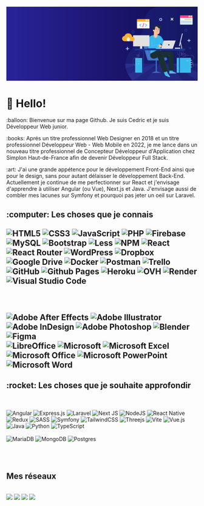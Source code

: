 ![Cover](asset/banner.jpg)
<h1>👋 Hello! </h1>
<p>:balloon: Bienvenue sur ma page Github. Je suis Cedric et je suis Développeur Web junior. </p>

<p>:books: Aprés un titre professionnel Web Designer en 2018 et un titre professionnel Développeur Web - Web Mobile en 2022, je me lance dans un nouveau titre professionnel de Concepteur Développeur d'Application chez Simplon Haut-de-France afin de devenir Développeur Full Stack. </p>

<p>:art: J'ai une grande appétence pour le développement Front-End ainsi que pour le design, sans pour autant délaisser le développement Back-End. Actuellement je continue de me perfectionner sur React et j'envisage d'apprendre à utiliser Angular (ou Vue), Next.js et Java. J'envisage aussi de combler mes lacunes sur Symfony et pourquoi pas jeter un oeil sur Laravel. </p>

<h2>:computer: Les choses que je connais </3>
</br></br>

  <!-- <img alt="Bootstrap" src="https://img.shields.io/badge/bootstrap-%23563D7C.svg?style=for-the-badge&logo=bootstrap&logoColor=white" /> -->
  <img alt="HTML5" src="https://img.shields.io/badge/html5-%23E34F26.svg?style=flat-round&logo=html5&logoColor=white" />
  <img alt="CSS3" src="https://img.shields.io/badge/css3-%231572B6.svg?style=flat-round&logo=css3&logoColor=white" />
  <img alt="JavaScript" src="https://img.shields.io/badge/javascript-%23323330.svg?style=flat-round&logo=javascript&logoColor=%23F7DF1E" />
  <img alt="PHP" src="https://img.shields.io/badge/php-%23777BB4.svg?style=flat-round&logo=php&logoColor=white" />
  <img alt="Firebase" src="https://img.shields.io/badge/Firebase-039BE5?style=flat-round&logo=Firebase&logoColor=white" />
  <img alt="MySQL" src="https://img.shields.io/badge/mysql-%2300f.svg?style=flat-round&logo=mysql&logoColor=white" />
  <img alt="Bootstrap" src="https://img.shields.io/badge/bootstrap-%23563D7C.svg?style=flat-round&logo=bootstrap&logoColor=white" />
  <img alt="Less" src="https://img.shields.io/badge/less-2B4C80?style=flat-round&logo=less&logoColor=white" />
  <img alt="NPM" src="https://img.shields.io/badge/NPM-%23CB3837.svg?style=flat-round&logo=npm&logoColor=white" />
  <img alt="React" src="https://img.shields.io/badge/react-%2320232a.svg?style=flat-round&logo=react&logoColor=%2361DAFB" />
  <img alt="React Router" src="https://img.shields.io/badge/React_Router-CA4245?style=flat-round&logo=react-router&logoColor=white" />
  <img alt="WordPress" src="https://img.shields.io/badge/WordPress-%23117AC9.svg?style=flat-round&logo=WordPress&logoColor=white" />
  <img alt="Dropbox" src="https://img.shields.io/badge/Dropbox-%233B4D98.svg?style=flat-round&logo=Dropbox&logoColor=white" />
  <img alt="Google Drive" src="https://img.shields.io/badge/Google%20Drive-4285F4?style=flat-round&logo=googledrive&logoColor=white" />
  <img alt="Docker" src="https://img.shields.io/badge/docker-%230db7ed.svg?style=flat-round&logo=docker&logoColor=white" />
  <img alt="Postman" src="https://img.shields.io/badge/Postman-FF6C37?style=flat-round&logo=postman&logoColor=white" />
  <img alt="Trello" src="https://img.shields.io/badge/Trello-%23026AA7.svg?style=flat-round&logo=Trello&logoColor=white" />
  <img alt="GitHub" src="https://img.shields.io/badge/github-%23121011.svg?style=flat-round&logo=github&logoColor=white" />

  <img alt="Github Pages" src="https://img.shields.io/badge/github%20pages-121013?style=flat-round&logo=github&logoColor=white" />
  <img alt="Heroku" src="https://img.shields.io/badge/heroku-%23430098.svg?style=flat-round&logo=heroku&logoColor=white" />
  <img alt="OVH" src="https://img.shields.io/badge/ovh-%23123F6D.svg?style=flat-round&logo=ovh&logoColor=#123F6D" />
  <img alt="Render" src="https://img.shields.io/badge/Render-%46E3B7.svg?style=flat-round&logo=render&logoColor=white" />

  <!-- <img alt="CodePen" src="https://img.shields.io/badge/CodePen-white??style=flat-round&logo=codepen&logoColor=black" />
  <img alt="Notepad++" src="https://img.shields.io/badge/Notepad++-90E59A.svg??style=flat-round&logo=notepad%2b%2b&logoColor=black" />
  <img alt="Sublime Text" src="https://img.shields.io/badge/sublime_text-%23575757.svg??style=flat-round&logo=sublime-text&logoColor=important" /> -->
  <img alt="Visual Studio Code" src="https://img.shields.io/badge/Visual%20Studio%20Code-0078d7.svg?style=flat-round&logo=visual-studio-code&logoColor=white" />

  <!-- <img alt="Edge" src="https://img.shields.io/badge/Edge-0078D7??style=flat-round&logo=Microsoft-edge&logoColor=white" />
  <img alt="Firefox" src="https://img.shields.io/badge/Firefox-FF7139??style=flat-round&logo=Firefox-Browser&logoColor=white" />
  <img alt="Google Chrome" src="https://img.shields.io/badge/Google%20Chrome-4285F4??style=flat-round&logo=GoogleChrome&logoColor=white" />
  <img alt="Opera" src="https://img.shields.io/badge/Opera-FF1B2D??style=flat-round&logo=Opera&logoColor=white" />
  <img alt="Safari" src="https://img.shields.io/badge/Safari-000000??style=flat-round&logo=Safari&logoColor=white" /> -->
</br></br>
  <img alt="Adobe After Effects" src="https://img.shields.io/badge/Adobe%20After%20Effects-9999FF.svg?style=flat-round&logo=Adobe%20After%20Effects&logoColor=white" />
  <img alt="Adobe Illustrator" src="https://img.shields.io/badge/adobe%20illustrator-%23FF9A00.svg?style=flat-round&logo=adobe%20illustrator&logoColor=white" />
  <img alt="Adobe InDesign" src="https://img.shields.io/badge/Adobe%20InDesign-49021F?style=flat-round&logo=adobeindesign&logoColor=white" />
  <img alt="Adobe Photoshop" src="https://img.shields.io/badge/adobe%20photoshop-%2331A8FF.svg?style=flat-round&logo=adobe%20photoshop&logoColor=white" />
  <img alt="Blender" src="https://img.shields.io/badge/blender-%23F5792A.svg?style=flat-round&logo=blender&logoColor=white" />
  <img alt="Figma" src="https://img.shields.io/badge/figma-%23F24E1E.svg?style=flat-round&logo=figma&logoColor=white" />
</br>
  <img alt="LibreOffice" src="https://img.shields.io/badge/LibreOffice-%2318A303?style=flat-round&logo=LibreOffice&logoColor=white" />
  <img alt="Microsoft" src="https://img.shields.io/badge/Microsoft-0078D4?style=flat-round&logo=microsoft&logoColor=white" />
  <img alt="Microsoft Excel" src="https://img.shields.io/badge/Microsoft_Excel-217346?style=flat-round&logo=microsoft-excel&logoColor=white" />
  <img alt="Microsoft Office" src="https://img.shields.io/badge/Microsoft_Office-D83B01?style=flat-round&logo=microsoft-office&logoColor=white" />
  <img alt="Microsoft PowerPoint" src="https://img.shields.io/badge/Microsoft_PowerPoint-B7472A?style=flat-round&logo=microsoft-powerpoint&logoColor=white" />
  <img alt="Microsoft Word" src="https://img.shields.io/badge/Microsoft_Word-2B579A?style=flat-round&logo=microsoft-word&logoColor=white" />

<h2>:rocket: Les choses que je souhaite approfondir </h2>
</br></br>

<img alt="Angular" src="https://img.shields.io/badge/angular-%23DD0031.svg?style=flat-round&logo=angular&logoColor=white" />
<img alt="Express.js" src="https://img.shields.io/badge/express.js-%23404d59.svg?style=flat-round&logo=express&logoColor=%2361DAFB" />
<img alt="Laravel" src="https://img.shields.io/badge/laravel-%23FF2D20.svg?style=flat-round&logo=laravel&logoColor=white" />
<img alt="Next JS" src="https://img.shields.io/badge/Next-black?style=flat-round&logo=next.js&logoColor=white" />
<img alt="NodeJS" src="https://img.shields.io/badge/node.js-6DA55F?style=flat-round&logo=node.js&logoColor=white" />
<img alt="React Native" src="https://img.shields.io/badge/react_native-%2320232a.svg?style=flat-round&logo=react&logoColor=%2361DAFB" />
<img alt="Redux" src="https://img.shields.io/badge/redux-%23593d88.svg?style=flat-round&logo=redux&logoColor=white" />
<img alt="SASS" src="https://img.shields.io/badge/SASS-hotpink.svg?style=flat-round&logo=SASS&logoColor=white" />
<img alt="Symfony" src="https://img.shields.io/badge/symfony-%23000000.svg?style=flat-round&logo=symfony&logoColor=white" />
<img alt="TailwindCSS" src="https://img.shields.io/badge/tailwindcss-%2338B2AC.svg?style=flat-round&logo=tailwind-css&logoColor=white" />
<img alt="Threejs" src="https://img.shields.io/badge/threejs-black?style=flat-round&logo=three.js&logoColor=white" />
<img alt="Vite" src="https://img.shields.io/badge/vite-%23646CFF.svg?style=flat-round&logo=vite&logoColor=white" />
<img alt="Vue.js" src="https://img.shields.io/badge/vuejs-%2335495e.svg?style=flat-round&logo=vuedotjs&logoColor=%234FC08D" />
<img alt="Java" src="https://img.shields.io/badge/java-%23ED8B00.svg?style=flat-round&logo=openjdk&logoColor=white" />
<img alt="Python" src="https://img.shields.io/badge/python-3670A0?style=flat-round&logo=python&logoColor=ffdd54" />
<img alt="TypeScript" src="https://img.shields.io/badge/typescript-%23007ACC.svg?style=flat-round&logo=typescript&logoColor=white" />
</br></br>
<img alt="MariaDB" src="https://img.shields.io/badge/MariaDB-003545?style=flat-round&logo=mariadb&logoColor=white" />
<img alt="MongoDB" src="https://img.shields.io/badge/MongoDB-%234ea94b.svg?style=flat-round&logo=mongodb&logoColor=white" />
<img alt="Postgres" src="https://img.shields.io/badge/postgres-%23316192.svg?style=flat-round&logo=postgresql&logoColor=white" />

</br></br>
<h2>Mes réseaux </h2>
</br>
<a href="https://www.facebook.com/cedric.baude.54" target="blank"><img  src="https://img.shields.io/badge/Facebook-%231877F2.svg?style=flat-round&logo=Facebook&logoColor=white" /></a>
<a href="https://twitter.com/Kaigo_Citron" target="blank"><img  src="https://img.shields.io/badge/Twitter-%231DA1F2.svg?style=flat-round&logo=Twitter&logoColor=white" /></a>
<a href="https://linkedin.com/in/cedric-baude-59652a65/" target="blank"><img  src="https://img.shields.io/badge/linkedin-%230077B5.svg?style=flat-round&logo=linkedin&logoColor=white" /></a>
<a href="https://www.baude-cedric.fr" target="blank"><img  src="https://img.shields.io/badge/Portfolio-%23000000.svg?style=flat-round&logo=firefox&logoColor=#FF7139" /></a>